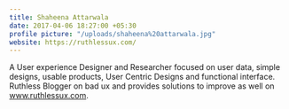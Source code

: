 ```yaml
---
title: Shaheena Attarwala
date: 2017-04-06 18:27:00 +05:30
profile picture: "/uploads/shaheena%20attarwala.jpg"
website: https://ruthlessux.com/
---
```


A User experience  Designer and Researcher focused on user data, simple designs, usable products, User Centric Designs and functional interface.
Ruthless Blogger on bad ux and provides solutions to improve as well on www.ruthlessux.com.